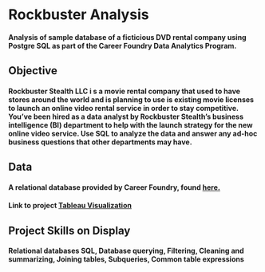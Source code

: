 # Rockbuster Analysis 

#### Analysis of sample database of a ficticious DVD rental company using Postgre SQL as part of the Career Foundry Data Analytics Program.

## Objective

#### Rockbuster Stealth LLC i s a movie rental company that used to have stores around the world and is planning to use is existing movie licenses to launch an online video rental service in order to stay competitive. You’ve been hired as a data analyst by Rockbuster Stealth’s business intelligence (BI) department to help with the launch strategy for the new online video service. Use SQL to analyze the data and answer any ad-hoc business questions that other departments may have.

## Data

#### A relational database provided by Career Foundry, found [here.](https://github.com/SamirJT/Rockbuster-Stealth-Data-Analysis/files/10076806/dvdrental.zip)
#### Link to project [Tableau Visualization](https://public.tableau.com/app/profile/samir.thomas/viz/shared/P36CYKR43)

## Project Skills on Display

#### Relational databases SQL, Database querying, Filtering, Cleaning and summarizing, Joining tables, Subqueries, Common table expressions 
